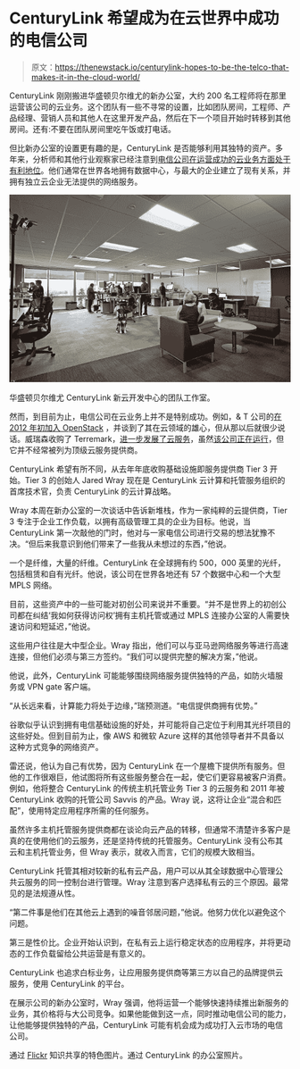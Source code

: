 # CenturyLink 希望成为在云世界中成功的电信公司

> 原文：<https://thenewstack.io/centurylink-hopes-to-be-the-telco-that-makes-it-in-the-cloud-world/>

CenturyLink 刚刚搬进华盛顿贝尔维尤的新办公室，大约 200 名工程师将在那里运营该公司的云业务。这个团队有一些不寻常的设置，比如团队房间，工程师、产品经理、营销人员和其他人在这里开发产品，然后在下一个项目开始时转移到其他房间。还有:不要在团队房间里吃午饭或打电话。

但比新办公室的设置更有趣的是，CenturyLink 是否能够利用其独特的资产。多年来，分析师和其他行业观察家已经注意到[电信公司在运营成功的云业务方面处于有利地位](http://www.itworld.com/cloud-computing/349813/it-s-network-stupid "ITworld")。他们通常在世界各地拥有数据中心，与最大的企业建立了现有关系，并拥有独立云企业无法提供的网络服务。

[![A team work room in CenturyLink's new Cloud Development Center in Bellevue, Wash.](img/f3fb3bc2a1ad4f4806fd3514c64d401c.png)](https://thenewstack.io/wp-content/uploads/2014/10/centurylink-office.jpg)

华盛顿贝尔维尤 CenturyLink 新云开发中心的团队工作室。

然而，到目前为止，电信公司在云业务上并不是特别成功。例如，& T 公司的[在 2012 年初加入 OpenStack](http://www.pcworld.com/article/247574/atandt_joins_openstack.html "PCWorld") ，并谈到了其在云领域的雄心，但从那以后就很少说话。威瑞森收购了 Terremark，[进一步发展了云服务](http://www.verizonenterprise.com/news/2014/09/cloud-services-platform-verizon-networking "Verizon")，虽然[该公司正在运行](http://www.gartner.com/technology/reprints.do?id=1-1UKQQA6&ct=140528&st=sb "Gartner")，但它并不经常被列为顶级云服务提供商。

CenturyLink 希望有所不同，从去年年底收购基础设施即服务提供商 Tier 3 开始。Tier 3 的创始人 Jared Wray 现在是 CenturyLink 云计算和托管服务组织的首席技术官，负责 CenturyLink 的云计算战略。

Wray 本周在新办公室的一次谈话中告诉新堆栈，作为一家纯粹的云提供商，Tier 3 专注于企业工作负载，以拥有高级管理工具的企业为目标。他说，当 CenturyLink 第一次敲他的门时，他对与一家电信公司进行交易的想法犹豫不决。“但后来我意识到他们带来了一些我从未想过的东西，”他说。

一个是纤维，大量的纤维。CenturyLink 在全球拥有约 500，000 英里的光纤，包括租赁和自有光纤。他说，该公司在世界各地还有 57 个数据中心和一个大型 MPLS 网络。

目前，这些资产中的一些可能对初创公司来说并不重要。“并不是世界上的初创公司都在纠结‘我如何获得访问权’拥有主机托管或通过 MPLS 连接办公室的人需要快速访问和短延迟，”他说。

这些用户往往是大中型企业。Wray 指出，他们可以与亚马逊网络服务等进行高速连接，但他们必须与第三方签约。“我们可以提供完整的解决方案，”他说。

他说，此外，CenturyLink 可能能够围绕网络服务提供独特的产品，如防火墙服务或 VPN gate 客户端。

“从长远来看，计算能力将处于边缘，”瑞预测道。“电信提供商拥有优势。”

谷歌似乎认识到拥有电信基础设施的好处，并可能将自己定位于利用其光纤项目的这些好处。但到目前为止，像 AWS 和微软 Azure 这样的其他领导者并不具备以这种方式竞争的网络资产。

雷还说，他认为自己有优势，因为 CenturyLink 在一个屋檐下提供所有服务。但他的工作很艰巨，他试图将所有这些服务整合在一起，使它们更容易被客户消费。例如，他将整合 CenturyLink 的传统主机托管业务 Tier 3 的云服务和 2011 年被 CenturyLink 收购的托管公司 Savvis 的产品。Wray 说，这将让企业“混合和匹配”，使用特定应用程序所需的任何服务。

虽然许多主机托管服务提供商都在谈论向云产品的转移，但通常不清楚许多客户是真的在使用他们的云服务，还是坚持传统的托管服务。CenturyLink 没有公布其云和主机托管业务，但 Wray 表示，就收入而言，它们的规模大致相当。

CenturyLink 托管其相对较新的私有云产品，用户可以从其全球数据中心管理公共云服务的同一控制台进行管理。Wray 注意到客户选择私有云的三个原因。最常见的是法规遵从性。

“第二件事是他们在其他云上遇到的噪音邻居问题，”他说。他努力优化以避免这个问题。

第三是性价比。企业开始认识到，在私有云上运行稳定状态的应用程序，并将更动态的工作负载留给公共运营是有意义的。

CenturyLink 也追求白标业务，让应用服务提供商等第三方以自己的品牌提供云服务，使用 CenturyLink 的平台。

在展示公司的新办公室时，Wray 强调，他将运营一个能够快速持续推出新服务的业务，其价格将与大公司竞争。如果他能做到这一点，同时推动电信公司的能力，让他能够提供独特的产品，CenturyLink 可能有机会成为成功打入云市场的电信公司。

通过 [Flickr](https://www.flickr.com/photos/pagedooley/ "Flickr") 知识共享的特色图片。通过 CenturyLink 的办公室照片。

<svg xmlns:xlink="http://www.w3.org/1999/xlink" viewBox="0 0 68 31" version="1.1"><title>Group</title> <desc>Created with Sketch.</desc></svg>